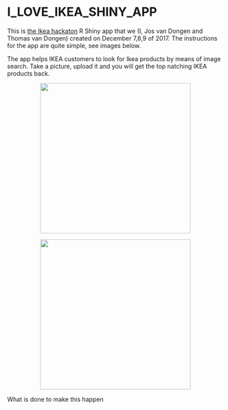 # I_LOVE_IKEA_SHINY_APP

This is [the Ikea hackaton](http://hackathon.ikea.com/) R Shiny app that we (I, Jos van Dongen and Thomas van Dongen) created on December 7,8,9 of 2017. The instructions for the app are quite simple, see images below.


The app helps IKEA customers to look for Ikea products by means of image search. Take a picture, upload it and you will get the top natching IKEA products back.


<p align="center">
  <img src="ikeaphoneapp1" width="350"/>
</p>

<p align="center">
  <img src="ikeaphoneapp2" width="350"/>
</p>


What is done to make this happen
